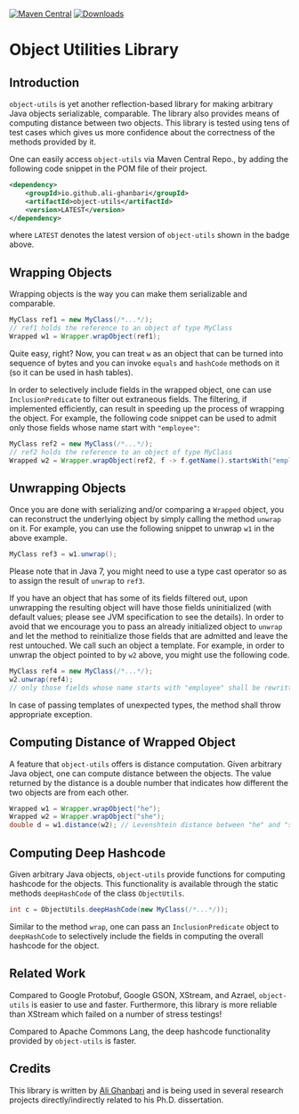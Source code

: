 [![Maven Central](https://img.shields.io/maven-central/v/io.github.ali-ghanbari/object-utils.svg?label=Maven%20Central)](https://search.maven.org/search?q=g:%22io.github.ali-ghanbari%22%20AND%20a:%22object-utils%22)
[![Downloads](https://img.shields.io/github/downloads/io.github.ali-ghanbari/object-utils/total.svg?color=orange)](Downloads)

# Object Utilities Library

## Introduction
`object-utils` is yet another reflection-based library
for making arbitrary Java objects serializable, comparable.
The library also provides means of computing distance between
two objects. This library is tested using tens of test cases
which gives us more confidence about the correctness of the
methods provided by it.

One can easily access `object-utils` via Maven Central Repo.,
by adding the following code snippet in the POM file of their
project.

```xml
<dependency>
    <groupId>io.github.ali-ghanbari</groupId>
    <artifactId>object-utils</artifactId>
    <version>LATEST</version>    
</dependency>
```
where `LATEST` denotes the latest version of `object-utils`
shown in the badge above.

## Wrapping Objects
Wrapping objects is the way you can make them serializable
and comparable.

```java
MyClass ref1 = new MyClass(/*...*/);
// ref1 holds the reference to an object of type MyClass
Wrapped w1 = Wrapper.wrapObject(ref1);
```
Quite easy, right? Now, you can treat `w` as an object that can be turned
into sequence of bytes and you can invoke `equals` and `hashCode`
methods on it (so it can be used in hash tables).

In order to selectively include fields in the wrapped object,
one can use `InclusionPredicate` to filter out extraneous fields.
The filtering, if implemented efficiently, can result in speeding
up the process of wrapping the object. For example, the following
code snippet can be used to admit only those fields whose name
start with `"employee"`:

```java
MyClass ref2 = new MyClass(/*...*/);
// ref2 holds the reference to an object of type MyClass
Wrapped w2 = Wrapper.wrapObject(ref2, f -> f.getName().startsWith("employee"));
```   

## Unwrapping Objects
Once you are done with serializing and/or comparing a `Wrapped`
object, you can reconstruct the underlying object by simply
calling the method `unwrap` on it. For example, you can use
the following snippet to unwrap `w1` in the above example.

```java
MyClass ref3 = w1.unwrap();
```

Please note that in Java 7, you might need to use a type cast
operator so as to assign the result of `unwrap` to `ref3`.

If you have an object that has some of its fields filtered
out, upon unwrapping the resulting object will have those
fields uninitialized (with default values; please see JVM
specification to see the details). In order to avoid that
we encourage you to pass an already initialized object to
`unwrap` and let the method to reinitialize those fields
that are admitted and leave the rest untouched. We call
such an object a template. For example, in order to unwrap
the object pointed to by `w2` above, you might use the
following code.

```java
MyClass ref4 = new MyClass(/*...*/);
w2.unwrap(ref4);
// only those fields whose name starts with "employee" shall be rewritten 
```

In case of passing templates of unexpected types, the method
shall throw appropriate exception.

## Computing Distance of Wrapped Object
A feature that `object-utils` offers is distance computation.
Given arbitrary Java object, one can compute distance between
the objects. The value returned by the distance is a double
number that indicates how different the two objects are from
each other.

```java
Wrapped w1 = Wrapper.wrapObject("he");
Wrapped w2 = Wrapper.wrapObject("she");
double d = w1.distance(w2); // Levenshtein distance between "he" and "she"
```

## Computing Deep Hashcode
Given arbitrary Java objects, `object-utils` provide functions
for computing hashcode for the objects. This functionality is
available through the static methods `deepHashCode` of the class
`ObjectUtils`. 

```java
int c = ObjectUtils.deepHashCode(new MyClass(/*...*/));
``` 

Similar to the method `wrap`, one can pass an `InclusionPredicate`
object to `deepHashCode` to selectively include the fields in computing
the overall hashcode for the object.

## Related Work
Compared to Google Protobuf, Google GSON, XStream, and Azrael,
 `object-utils` is easier to use and faster. Furthermore,
 this library is more reliable than XStream which failed on
 a number of stress testings!
 
 Compared to Apache Commons Lang, the deep hashcode functionality
 provided by `object-utils` is faster.
 
 ## Credits
 This library is written by [Ali Ghanbari](https://ali-ghanbari.github.io/)
 and is being used in several research projects directly/indirectly related
 to his Ph.D. dissertation.

